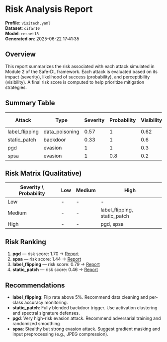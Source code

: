 # Risk Analysis Report

**Profile**: `visitech.yaml`  
**Dataset**: `cifar10`  
**Model**: `resnet18`  
**Generated on**: 2025-06-22 17:41:35

## Overview

This report summarizes the risk associated with each attack simulated in Module 2 of the Safe-DL framework. Each attack is evaluated based on its impact (severity), likelihood of success (probability), and perceptibility (visibility). A final risk score is computed to help prioritize mitigation strategies.

## Summary Table

| Attack         | Type           |   Severity |   Probability |   Visibility |   Risk Score | Report                                                                                                   |
|----------------|----------------|------------|---------------|--------------|--------------|----------------------------------------------------------------------------------------------------------|
| label_flipping | data_poisoning |       0.57 |           1   |         0.62 |         0.79 | [Report](../../module2_attack_simulation/results/data_poisoning/label_flipping/label_flipping_report.md) |
| static_patch   | backdoor       |       0.33 |           1   |         0.6  |         0.46 | [Report](../../module2_attack_simulation/results/backdoor/static_patch/static_patch_report.md)           |
| pgd            | evasion        |       1    |           1   |         0.3  |         1.7  | [Report](../../module2_attack_simulation/results/evasion/pgd/pgd_report.md)                              |
| spsa           | evasion        |       1    |           0.8 |         0.2  |         1.44 | [Report](../../module2_attack_simulation/results/evasion/spsa/spsa_report.md)                            |

## Risk Matrix (Qualitative)

| Severity \ Probability   | Low   | Medium   | High                         |
|--------------------------|-------|----------|------------------------------|
| Low                      | -     | -        | -                            |
| Medium                   | -     | -        | label_flipping, static_patch |
| High                     | -     | -        | pgd, spsa                    |

## Risk Ranking

1. **pgd** — risk score: 1.70 → [Report](../../module2_attack_simulation/results/evasion/pgd/pgd_report.md)
2. **spsa** — risk score: 1.44 → [Report](../../module2_attack_simulation/results/evasion/spsa/spsa_report.md)
3. **label_flipping** — risk score: 0.79 → [Report](../../module2_attack_simulation/results/data_poisoning/label_flipping/label_flipping_report.md)
4. **static_patch** — risk score: 0.46 → [Report](../../module2_attack_simulation/results/backdoor/static_patch/static_patch_report.md)

## Recommendations

- **label_flipping**: Flip rate above 5%. Recommend data cleaning and per-class accuracy monitoring.
- **static_patch**: Fully blended backdoor trigger. Use activation clustering and spectral signature defenses.
- **pgd**: Very high-risk evasion attack. Recommend adversarial training and randomized smoothing
- **spsa**: Stealthy but strong evasion attack. Suggest gradient masking and input preprocessing (e.g., JPEG compression).
